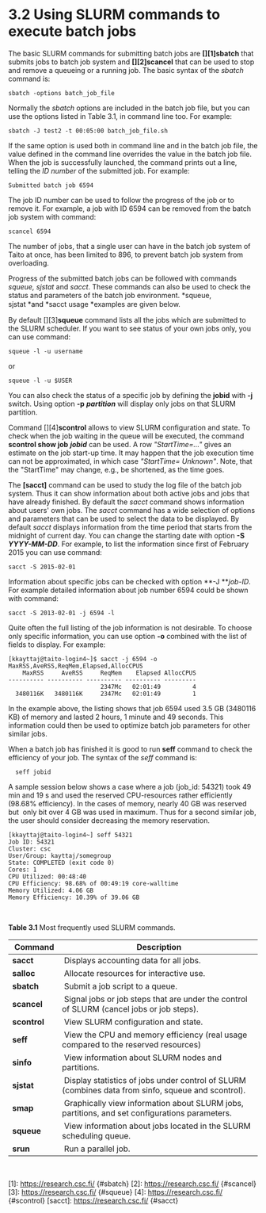 # 3.2 Using SLURM commands to execute batch jobs

The basic SLURM commands for submitting batch jobs are **[][1]sbatch**
that submits jobs to batch job system and **[][2]scancel** that can be
used to stop and remove a queueing or a running job. The basic syntax of
the *sbatch* command is:

    sbatch -options batch_job_file

Normally the *sbatch* options are included in the batch job file, but
you can use the options listed in Table 3.1, in command line too. For
example:

    sbatch -J test2 -t 00:05:00 batch_job_file.sh

If the same option is used both in command line and in the batch job
file, the value defined in the command line overrides the value in the
batch job file. When the job is successfully launched, the command
prints out a line, telling the *ID number* of the submitted job. For
example:

    Submitted batch job 6594 

The job ID number can be used to follow the progress of the job or to
remove it. For example, a job with ID 6594 can be removed from the batch
job system with command:

    scancel 6594

The number of jobs, that a single user can have in the batch job system
of Taito at once, has been limited to 896, to prevent batch job system
from overloading.

Progress of the submitted batch jobs can be followed with commands
*squeue, sjstat* and *sacct*. These commands can also be used to check
the status and parameters of the batch job environment. *squeue,
sjstat *<span
style="color: rgb(0, 0, 0); line-height: 19.0909px; text-align: justify;">and </span>*sacct
usage *examples are given below.

By default [][3]<span style="font-style: normal">**squeue**</span>
command lists all the jobs which are submitted to the SLURM scheduler.
If you want to see status of your own jobs only, you can use command:

    squeue -l -u username

or

    squeue -l -u $USER

You can also check the status of a specific job by defining the
**jobid** with **-j** switch. Using option **-p** ***partition*** will
display only jobs on that SLURM partition.

Command [][4]**scontrol** allows to view SLURM configuration and state.
To check when the job waiting in the queue will be executed, the command
**scontrol show job** ***jobid*** can be used. A row *"StartTime=..."*
gives an estimate on the job start-up time. It may happen that the job
execution time can not be approximated, in which case *"StartTime=
Unknown"*. Note, that the "StartTime" may change, e.g., be shortened, as
the time goes.

The **[sacct]** command can be used to study the log file of the batch
job system. Thus it can show information about both active jobs and jobs
that have already finished. By default the *sacct* command shows
information about users' own jobs. The *<span
style="font-weight: normal">sacct</span>* command has a wide selection
of options and parameters that can be used to select the data to be
displayed. By default *sacct* displays information from the time period
that starts from the midnight of current day. You can change the
starting date with option **-S** ***YYYY-MM-DD***. For example, to list
the information since first of February 2015 you can use command:

    sacct -S 2015-02-01

Information about specific jobs can be checked with option
**-J ***job-ID*. For example detailed information about job number 6594
could be shown with command:

    sacct -S 2013-02-01 -j 6594 -l 

Quite often the full listing of the job information is not desirable. To
choose only specific information, you can use option **-o** combined
with the list of fields to display. For example:

    [kkayttaj@taito-login4~]$ sacct -j 6594 -o MaxRSS,AveRSS,ReqMem,Elapsed,AllocCPUS
        MaxRSS     AveRSS     ReqMem    Elapsed AllocCPUS
    ---------- ---------- ---------- ---------- ---------
                              2347Mc   02:01:49         4
      3480116K   3480116K     2347Mc   02:01:49         1

In the example above, the listing shows that job 6594 used 3.5 GB
(3480116 KB) of memory and lasted 2 hours, 1 minute and 49 seconds. This
information could then be used to optimize batch job parameters for
other similar jobs.

When a batch job has finished it is good to run **seff** command to
check the efficiency of your job. The syntax of the *seff* command is:

~~~~
  seff jobid
~~~~

A sample session below shows a case where a job (job\_id: 54321) took 49
min and 19 s and used the reserved CPU-resources rather efficiently
(98.68% efficiency). In the cases of memory, nearly 40 GB was reserved
but  only bit over 4 GB was used in maximum. Thus for a second similar
job, the user should consider decreasing the memory reservation.

    [kkayttaj@taito-login4~] seff 54321
    Job ID: 54321
    Cluster: csc
    User/Group: kayttaj/somegroup
    State: COMPLETED (exit code 0)
    Cores: 1
    CPU Utilized: 00:48:40
    CPU Efficiency: 98.68% of 00:49:19 core-walltime
    Memory Utilized: 4.06 GB
    Memory Efficiency: 10.39% of 39.06 GB

 

**Table 3.1** Most frequently used SLURM commands.

|  Command     |  Description                                                                                        |
|--------------|-----------------------------------------------------------------------------------------------------|
| **sacct**    |  Displays accounting data for all jobs.                                                             |
| **salloc**   |  Allocate resources for interactive use.                                                            |
| **sbatch**   |  Submit a job script to a queue.                                                                    |
| **scancel**  |  Signal jobs or job steps that are under the control of SLURM (cancel jobs or job steps).           |
| **scontrol** |  View SLURM configuration and state.                                                                |
| **seff**     |  View the CPU and memory efficiency (real usage compared to the reserved resources)                 |
| **sinfo**    |  View information about SLURM nodes and partitions.                                                 |
| **sjstat**   |  Display statistics of jobs under control of SLURM (combines data from sinfo, squeue and scontrol). |
| **smap**     |  Graphically view information about SLURM jobs, partitions, and set configurations parameters.      |
| **squeue**   |  View information about jobs located in the SLURM scheduling queue.                                 |
| **srun**     |  Run a parallel job.                                                                                |

 

  [1]: https://research.csc.fi/ {#sbatch}
  [2]: https://research.csc.fi/ {#scancel}
  [3]: https://research.csc.fi/ {#squeue}
  [4]: https://research.csc.fi/ {#scontrol}
  [sacct]: https://research.csc.fi/ {#sacct}
